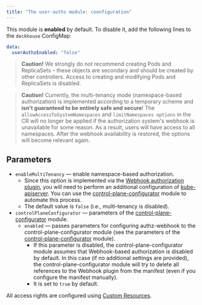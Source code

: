 ```yaml
---
title: "The user-authz module: coonfiguration"
---
```


This module is **enabled** by default. To disable it, add the following lines to the `deckhouse` ConfigMap:

```yaml
data:
  userAuthzEnabled: "false"
```

> **Caution!** We strongly do not recommend creating Pods and ReplicaSets – these objects are secondary and should be created by other controllers. Access to creating and modifying Pods and ReplicaSets is disabled.

> **Caution!** Currently, the multi-tenancy mode (namespace-based authorization) is implemented according to a temporary scheme and **isn't guaranteed to be entirely safe and secure**! The `allowAccessToSystemNamespaces` and `limitNamespaces options` in the CR will no longer be applied if the authorization system's webhook is unavailable for some reason. As a result, users will have access to all namespaces. After the webhook availability is restored, the options will become relevant again.

## Parameters

* `enableMultiTenancy` — enable namespace-based authorization.
  * Since this option is implemented via the [Webhook authorization plugin](https://kubernetes.io/docs/reference/access-authn-authz/webhook/), you will need to perform an additional configuration of [kube-apiserver](usage.html#configuring-kube-apiserver). You can use the [control-plane-configurator](../../modules/160-control-plane-configurator/) module to automate this process.
  * The default value is `false` (i.e., multi-tenancy is disabled).
* `controlPlaneConfigurator` — parameters of the [control-plane-configurator](../../modules/160-control-plane-configurator/) module.
  * `enabled` — passes parameters for configuring authz-webhook to the control-plane-configurator module (see the parameters of the [control-plane-configurator](../../modules/160-control-plane-configurator/#parameters) module).
    * If this parameter is disabled, the control-plane-configurator module assumes that Webhook-based authorization is disabled by default. In this case (if no additional settings are provided), the control-plane-configurator module will try to delete all references to the Webhook plugin from the manifest (even if you configure the manifest manually).
    * It is set to `true` by default.

All access rights are configured using [Custom Resources](cr.html).
